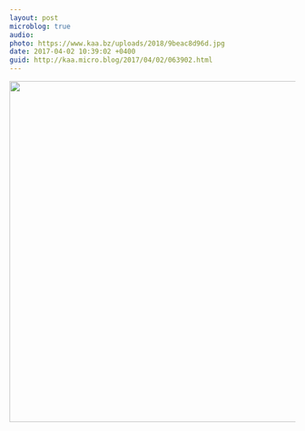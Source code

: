 ```yaml
---
layout: post
microblog: true
audio: 
photo: https://www.kaa.bz/uploads/2018/9beac8d96d.jpg
date: 2017-04-02 10:39:02 +0400
guid: http://kaa.micro.blog/2017/04/02/063902.html
---
```



<img src="https://www.kaa.bz/uploads/2018/9beac8d96d.jpg" width="600" height="600" />
